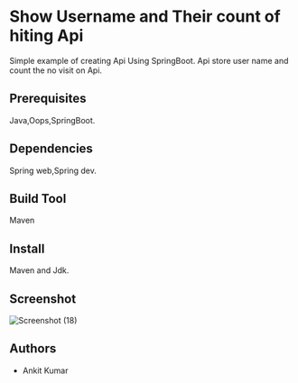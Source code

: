 
# Show Username and Their count of hiting Api
Simple example of creating Api Using SpringBoot.
Api store user name and count the no visit on Api.


## Prerequisites
Java,Oops,SpringBoot.
## Dependencies
Spring web,Spring dev.
## Build Tool
Maven 
## Install
Maven and Jdk.
## Screenshot
![Screenshot (18)](https://user-images.githubusercontent.com/109346750/217365337-6d2343f8-25df-4bcd-81eb-fd8d7c7e64b7.png)

## Authors

- Ankit Kumar
